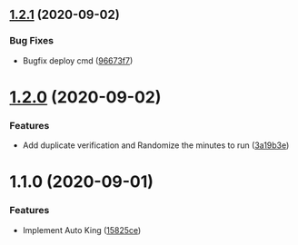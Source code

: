 ## [1.2.1](https://github.com/locona/auto-king/compare/v1.2.0...v1.2.1) (2020-09-02)


### Bug Fixes

* Bugfix deploy cmd ([96673f7](https://github.com/locona/auto-king/commit/96673f7d17e3390140b99681fba7d1a94321b08f))



# [1.2.0](https://github.com/locona/auto-king/compare/v1.1.0...v1.2.0) (2020-09-02)


### Features

* Add duplicate verification and Randomize the minutes to run ([3a19b3e](https://github.com/locona/auto-king/commit/3a19b3e2ae9f782344977914a53c526c45a8fbcc))



# 1.1.0 (2020-09-01)


### Features

* Implement Auto King ([15825ce](https://github.com/locona/auto-king/commit/15825ce55b82cb1b5120f12a9d61c13f9d442391))



